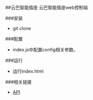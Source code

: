 ##云巴智能插座
云巴智能插座web控制端


###安装
- git clone

###配置
- index.js中配置config相关参数。

###运行
- 运行index.html

###相关链接
- [API](https://github.com/alexbank/esp_iot_rtos_sdk/wiki/smart-plug)

